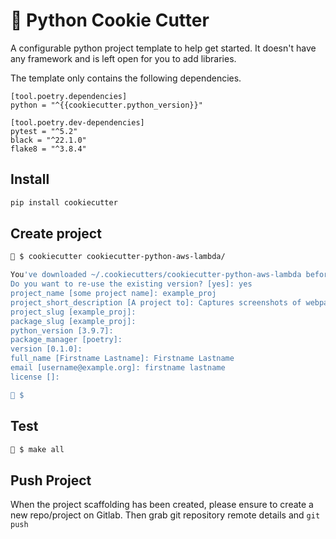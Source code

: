 # 🍪 Python Cookie Cutter

A configurable python project template to help get started. It doesn't have any framework and is left open for you to add libraries.

The template only contains the following dependencies.

```
[tool.poetry.dependencies]
python = "^{{cookiecutter.python_version}}"

[tool.poetry.dev-dependencies]
pytest = "^5.2"
black = "^22.1.0"
flake8 = "^3.8.4"
```

## Install

```bash
pip install cookiecutter
```

## Create project

```bash
🍪 $ cookiecutter cookiecutter-python-aws-lambda/

You've downloaded ~/.cookiecutters/cookiecutter-python-aws-lambda before. Is it okay to delete and re-download it? [yes]: no
Do you want to re-use the existing version? [yes]: yes
project_name [some project name]: example_proj
project_short_description [A project to]: Captures screenshots of webpages
project_slug [example_proj]:
package_slug [example_proj]:
python_version [3.9.7]:
package_manager [poetry]:
version [0.1.0]:
full_name [Firstname Lastname]: Firstname Lastname
email [username@example.org]: firstname lastname
license []:

🍪 $
```
## Test

```bash
🍪 $ make all
```

## Push Project

When the project scaffolding has been created, please ensure to create a new repo/project on Gitlab. Then grab git repository remote details and `git push`
